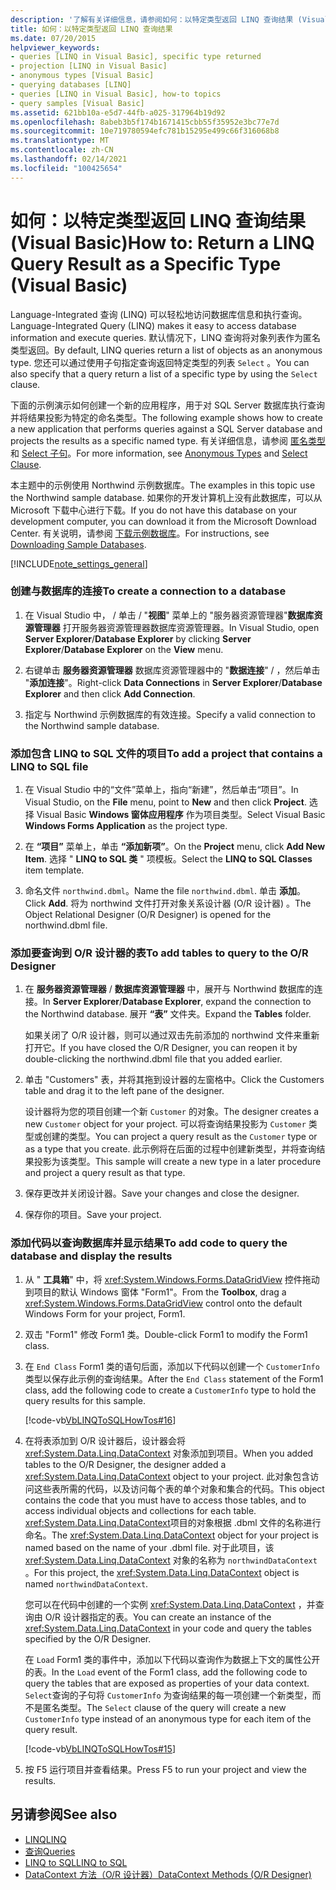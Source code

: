 ```yaml
---
description: '了解有关详细信息，请参阅如何：以特定类型返回 LINQ 查询结果 (Visual Basic) '
title: 如何：以特定类型返回 LINQ 查询结果
ms.date: 07/20/2015
helpviewer_keywords:
- queries [LINQ in Visual Basic], specific type returned
- projection [LINQ in Visual Basic]
- anonymous types [Visual Basic]
- querying databases [LINQ]
- queries [LINQ in Visual Basic], how-to topics
- query samples [Visual Basic]
ms.assetid: 621bb10a-e5d7-44fb-a025-317964b19d92
ms.openlocfilehash: 8abeb3b5f174b1671415cbb55f35952e3bc77e7d
ms.sourcegitcommit: 10e719780594efc781b15295e499c66f316068b8
ms.translationtype: MT
ms.contentlocale: zh-CN
ms.lasthandoff: 02/14/2021
ms.locfileid: "100425654"
---
```

# <a name="how-to-return-a-linq-query-result-as-a-specific-type-visual-basic"></a><span data-ttu-id="457d1-103">如何：以特定类型返回 LINQ 查询结果 (Visual Basic)</span><span class="sxs-lookup"><span data-stu-id="457d1-103">How to: Return a LINQ Query Result as a Specific Type (Visual Basic)</span></span>

<span data-ttu-id="457d1-104">Language-Integrated 查询 (LINQ) 可以轻松地访问数据库信息和执行查询。</span><span class="sxs-lookup"><span data-stu-id="457d1-104">Language-Integrated Query (LINQ) makes it easy to access database information and execute queries.</span></span> <span data-ttu-id="457d1-105">默认情况下，LINQ 查询将对象列表作为匿名类型返回。</span><span class="sxs-lookup"><span data-stu-id="457d1-105">By default, LINQ queries return a list of objects as an anonymous type.</span></span> <span data-ttu-id="457d1-106">您还可以通过使用子句指定查询返回特定类型的列表 `Select` 。</span><span class="sxs-lookup"><span data-stu-id="457d1-106">You can also specify that a query return a list of a specific type by using the `Select` clause.</span></span>  
  
 <span data-ttu-id="457d1-107">下面的示例演示如何创建一个新的应用程序，用于对 SQL Server 数据库执行查询并将结果投影为特定的命名类型。</span><span class="sxs-lookup"><span data-stu-id="457d1-107">The following example shows how to create a new application that performs queries against a SQL Server database and projects the results as a specific named type.</span></span> <span data-ttu-id="457d1-108">有关详细信息，请参阅 [匿名类型](../objects-and-classes/anonymous-types.md) 和 [Select 子句](../../../language-reference/queries/select-clause.md)。</span><span class="sxs-lookup"><span data-stu-id="457d1-108">For more information, see [Anonymous Types](../objects-and-classes/anonymous-types.md) and [Select Clause](../../../language-reference/queries/select-clause.md).</span></span>  
  
 <span data-ttu-id="457d1-109">本主题中的示例使用 Northwind 示例数据库。</span><span class="sxs-lookup"><span data-stu-id="457d1-109">The examples in this topic use the Northwind sample database.</span></span> <span data-ttu-id="457d1-110">如果你的开发计算机上没有此数据库，可以从 Microsoft 下载中心进行下载。</span><span class="sxs-lookup"><span data-stu-id="457d1-110">If you do not have this database on your development computer, you can download it from the Microsoft Download Center.</span></span> <span data-ttu-id="457d1-111">有关说明，请参阅 [下载示例数据库](../../../../framework/data/adonet/sql/linq/downloading-sample-databases.md)。</span><span class="sxs-lookup"><span data-stu-id="457d1-111">For instructions, see [Downloading Sample Databases](../../../../framework/data/adonet/sql/linq/downloading-sample-databases.md).</span></span>  
  
[!INCLUDE[note_settings_general](~/includes/note-settings-general-md.md)]  
  
### <a name="to-create-a-connection-to-a-database"></a><span data-ttu-id="457d1-112">创建与数据库的连接</span><span class="sxs-lookup"><span data-stu-id="457d1-112">To create a connection to a database</span></span>  
  
1. <span data-ttu-id="457d1-113">在 Visual Studio 中，  / 单击 / "**视图**" 菜单上的 "服务器资源管理器"**数据库资源管理器** 打开服务器资源管理器数据库资源管理器。</span><span class="sxs-lookup"><span data-stu-id="457d1-113">In Visual Studio, open **Server Explorer**/**Database Explorer** by clicking **Server Explorer**/**Database Explorer** on the **View** menu.</span></span>  
  
2. <span data-ttu-id="457d1-114">右键单击 **服务器资源管理器** 数据库资源管理器中的 "**数据连接**" /  ，然后单击 "**添加连接**"。</span><span class="sxs-lookup"><span data-stu-id="457d1-114">Right-click **Data Connections** in **Server Explorer**/**Database Explorer** and then click **Add Connection**.</span></span>  
  
3. <span data-ttu-id="457d1-115">指定与 Northwind 示例数据库的有效连接。</span><span class="sxs-lookup"><span data-stu-id="457d1-115">Specify a valid connection to the Northwind sample database.</span></span>  
  
### <a name="to-add-a-project-that-contains-a-linq-to-sql-file"></a><span data-ttu-id="457d1-116">添加包含 LINQ to SQL 文件的项目</span><span class="sxs-lookup"><span data-stu-id="457d1-116">To add a project that contains a LINQ to SQL file</span></span>  
  
1. <span data-ttu-id="457d1-117">在 Visual Studio 中的“文件”菜单上，指向“新建”，然后单击“项目”。</span><span class="sxs-lookup"><span data-stu-id="457d1-117">In Visual Studio, on the **File** menu, point to **New** and then click **Project**.</span></span> <span data-ttu-id="457d1-118">选择 Visual Basic **Windows 窗体应用程序** 作为项目类型。</span><span class="sxs-lookup"><span data-stu-id="457d1-118">Select Visual Basic **Windows Forms Application** as the project type.</span></span>  
  
2. <span data-ttu-id="457d1-119">在 **“项目”** 菜单上，单击 **“添加新项”**。</span><span class="sxs-lookup"><span data-stu-id="457d1-119">On the **Project** menu, click **Add New Item**.</span></span> <span data-ttu-id="457d1-120">选择 " **LINQ to SQL 类** " 项模板。</span><span class="sxs-lookup"><span data-stu-id="457d1-120">Select the **LINQ to SQL Classes** item template.</span></span>  
  
3. <span data-ttu-id="457d1-121">命名文件 `northwind.dbml`。</span><span class="sxs-lookup"><span data-stu-id="457d1-121">Name the file `northwind.dbml`.</span></span> <span data-ttu-id="457d1-122">单击 **添加**。</span><span class="sxs-lookup"><span data-stu-id="457d1-122">Click **Add**.</span></span> <span data-ttu-id="457d1-123">将为 northwind 文件打开对象关系设计器 (O/R 设计器) 。</span><span class="sxs-lookup"><span data-stu-id="457d1-123">The Object Relational Designer (O/R Designer) is opened for the northwind.dbml file.</span></span>  
  
### <a name="to-add-tables-to-query-to-the-or-designer"></a><span data-ttu-id="457d1-124">添加要查询到 O/R 设计器的表</span><span class="sxs-lookup"><span data-stu-id="457d1-124">To add tables to query to the O/R Designer</span></span>  
  
1. <span data-ttu-id="457d1-125">在 **服务器资源管理器** / **数据库资源管理器** 中，展开与 Northwind 数据库的连接。</span><span class="sxs-lookup"><span data-stu-id="457d1-125">In **Server Explorer**/**Database Explorer**, expand the connection to the Northwind database.</span></span> <span data-ttu-id="457d1-126">展开 **“表”** 文件夹。</span><span class="sxs-lookup"><span data-stu-id="457d1-126">Expand the **Tables** folder.</span></span>  
  
     <span data-ttu-id="457d1-127">如果关闭了 O/R 设计器，则可以通过双击先前添加的 northwind 文件来重新打开它。</span><span class="sxs-lookup"><span data-stu-id="457d1-127">If you have closed the O/R Designer, you can reopen it by double-clicking the northwind.dbml file that you added earlier.</span></span>  
  
2. <span data-ttu-id="457d1-128">单击 "Customers" 表，并将其拖到设计器的左窗格中。</span><span class="sxs-lookup"><span data-stu-id="457d1-128">Click the Customers table and drag it to the left pane of the designer.</span></span>  
  
     <span data-ttu-id="457d1-129">设计器将为您的项目创建一个新 `Customer` 的对象。</span><span class="sxs-lookup"><span data-stu-id="457d1-129">The designer creates a new `Customer` object for your project.</span></span> <span data-ttu-id="457d1-130">可以将查询结果投影为 `Customer` 类型或创建的类型。</span><span class="sxs-lookup"><span data-stu-id="457d1-130">You can project a query result as the `Customer` type or as a type that you create.</span></span> <span data-ttu-id="457d1-131">此示例将在后面的过程中创建新类型，并将查询结果投影为该类型。</span><span class="sxs-lookup"><span data-stu-id="457d1-131">This sample will create a new type in a later procedure and project a query result as that type.</span></span>  
  
3. <span data-ttu-id="457d1-132">保存更改并关闭设计器。</span><span class="sxs-lookup"><span data-stu-id="457d1-132">Save your changes and close the designer.</span></span>  
  
4. <span data-ttu-id="457d1-133">保存你的项目。</span><span class="sxs-lookup"><span data-stu-id="457d1-133">Save your project.</span></span>  
  
### <a name="to-add-code-to-query-the-database-and-display-the-results"></a><span data-ttu-id="457d1-134">添加代码以查询数据库并显示结果</span><span class="sxs-lookup"><span data-stu-id="457d1-134">To add code to query the database and display the results</span></span>  
  
1. <span data-ttu-id="457d1-135">从 " **工具箱**" 中，将 <xref:System.Windows.Forms.DataGridView> 控件拖动到项目的默认 Windows 窗体 "Form1"。</span><span class="sxs-lookup"><span data-stu-id="457d1-135">From the **Toolbox**, drag a <xref:System.Windows.Forms.DataGridView> control onto the default Windows Form for your project, Form1.</span></span>  
  
2. <span data-ttu-id="457d1-136">双击 "Form1" 修改 Form1 类。</span><span class="sxs-lookup"><span data-stu-id="457d1-136">Double-click Form1 to modify the Form1 class.</span></span>  
  
3. <span data-ttu-id="457d1-137">在 `End Class` Form1 类的语句后面，添加以下代码以创建一个 `CustomerInfo` 类型以保存此示例的查询结果。</span><span class="sxs-lookup"><span data-stu-id="457d1-137">After the `End Class` statement of the Form1 class, add the following code to create a `CustomerInfo` type to hold the query results for this sample.</span></span>  
  
     [!code-vb[VbLINQToSQLHowTos#16](~/samples/snippets/visualbasic/VS_Snippets_VBCSharp/VbLINQtoSQLHowTos/VB/Form8.vb#16)]  
  
4. <span data-ttu-id="457d1-138">在将表添加到 O/R 设计器后，设计器会将 <xref:System.Data.Linq.DataContext> 对象添加到项目。</span><span class="sxs-lookup"><span data-stu-id="457d1-138">When you added tables to the O/R Designer, the designer added a <xref:System.Data.Linq.DataContext> object to your project.</span></span> <span data-ttu-id="457d1-139">此对象包含访问这些表所需的代码，以及访问每个表的单个对象和集合的代码。</span><span class="sxs-lookup"><span data-stu-id="457d1-139">This object contains the code that you must have to access those tables, and to access individual objects and collections for each table.</span></span> <span data-ttu-id="457d1-140"><xref:System.Data.Linq.DataContext>项目的对象根据 .dbml 文件的名称进行命名。</span><span class="sxs-lookup"><span data-stu-id="457d1-140">The <xref:System.Data.Linq.DataContext> object for your project is named based on the name of your .dbml file.</span></span> <span data-ttu-id="457d1-141">对于此项目，该 <xref:System.Data.Linq.DataContext> 对象的名称为 `northwindDataContext` 。</span><span class="sxs-lookup"><span data-stu-id="457d1-141">For this project, the <xref:System.Data.Linq.DataContext> object is named `northwindDataContext`.</span></span>  
  
     <span data-ttu-id="457d1-142">您可以在代码中创建的一个实例 <xref:System.Data.Linq.DataContext> ，并查询由 O/R 设计器指定的表。</span><span class="sxs-lookup"><span data-stu-id="457d1-142">You can create an instance of the <xref:System.Data.Linq.DataContext> in your code and query the tables specified by the O/R Designer.</span></span>  
  
     <span data-ttu-id="457d1-143">在 `Load` Form1 类的事件中，添加以下代码以查询作为数据上下文的属性公开的表。</span><span class="sxs-lookup"><span data-stu-id="457d1-143">In the `Load` event of the Form1 class, add the following code to query the tables that are exposed as properties of your data context.</span></span> <span data-ttu-id="457d1-144">`Select`查询的子句将 `CustomerInfo` 为查询结果的每一项创建一个新类型，而不是匿名类型。</span><span class="sxs-lookup"><span data-stu-id="457d1-144">The `Select` clause of the query will create a new `CustomerInfo` type instead of an anonymous type for each item of the query result.</span></span>  
  
     [!code-vb[VbLINQToSQLHowTos#15](~/samples/snippets/visualbasic/VS_Snippets_VBCSharp/VbLINQtoSQLHowTos/VB/Form8.vb#15)]  
  
5. <span data-ttu-id="457d1-145">按 F5 运行项目并查看结果。</span><span class="sxs-lookup"><span data-stu-id="457d1-145">Press F5 to run your project and view the results.</span></span>  
  
## <a name="see-also"></a><span data-ttu-id="457d1-146">另请参阅</span><span class="sxs-lookup"><span data-stu-id="457d1-146">See also</span></span>

- [<span data-ttu-id="457d1-147">LINQ</span><span class="sxs-lookup"><span data-stu-id="457d1-147">LINQ</span></span>](index.md)
- [<span data-ttu-id="457d1-148">查询</span><span class="sxs-lookup"><span data-stu-id="457d1-148">Queries</span></span>](../../../language-reference/queries/index.md)
- [<span data-ttu-id="457d1-149">LINQ to SQL</span><span class="sxs-lookup"><span data-stu-id="457d1-149">LINQ to SQL</span></span>](../../../../framework/data/adonet/sql/linq/index.md)
- [<span data-ttu-id="457d1-150">DataContext 方法（O/R 设计器）</span><span class="sxs-lookup"><span data-stu-id="457d1-150">DataContext Methods (O/R Designer)</span></span>](/visualstudio/data-tools/datacontext-methods-o-r-designer)
